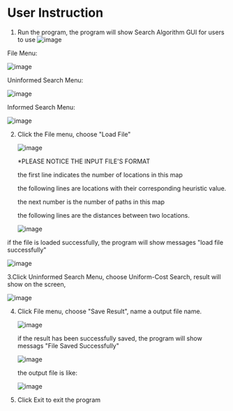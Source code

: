 # User Instruction

1. Run the program, the program will show Search Algorithm GUI for users to use
 ![image](https://github.com/zipxup/SearchAlgorithm/raw/master/images/gui.jpg)
  
  File Menu:
  
 ![image](https://github.com/zipxup/SearchAlgorithm/raw/master/images/filemenu.jpg)
  
  Uninformed Search Menu: 
  
 ![image](https://github.com/zipxup/SearchAlgorithm/raw/master/images/uninformed_menu.jpg)
  
  Informed Search Menu:  
  
 ![image](https://github.com/zipxup/SearchAlgorithm/raw/master/images/inform_menu.jpg)

2. Click the File menu, choose "Load File"

   ![image](https://github.com/zipxup/SearchAlgorithm/raw/master/images/choose_input_file.jpg)
   
   *PLEASE NOTICE THE INPUT FILE'S FORMAT
   
   the first line indicates the number of locations in this map
   
   the following lines are locations with their corresponding heuristic value.
   
   the next number is the number of paths in this map
   
   the following lines are the distances between two locations.
   
   ![image](https://github.com/zipxup/SearchAlgorithm/raw/master/images/input_format.JPG)
   
  if the file is loaded successfully, the program will show messages "load file successfully"
  
  ![image](https://github.com/zipxup/SearchAlgorithm/raw/master/images/successfully_load_file.JPG)

3.Click Uninformed Search Menu, choose Uniform-Cost Search,
   result will show on the screen,
   
   ![image](https://github.com/zipxup/SearchAlgorithm/raw/master/images/result_gui.JPG)
   
4. Click File menu, choose "Save Result", name a output file name.

   ![image](https://github.com/zipxup/SearchAlgorithm/raw/master/images/choose_outpu_file.jpg)
   
   if the result has been successfully saved, the program will show messags "File Saved Successfully"
   
   ![image](https://github.com/zipxup/SearchAlgorithm/raw/master/images/successfully_save_file.JPG)
   
   the output file is like:
   
   ![image](https://github.com/zipxup/SearchAlgorithm/raw/master/images/save_result.JPG)
   
   
5. Click Exit to exit the program
     
